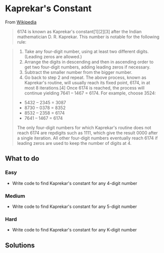# Kaprekar's Constant

From [Wikipedia](https://en.wikipedia.org/wiki/6174_(number))

> 6174 is known as Kaprekar's constant[1][2][3] after the Indian mathematician D. R. Kaprekar. This number is notable for the following rule:

> 1. Take any four-digit number, using at least two different digits. (Leading zeros are allowed.)
> 1. Arrange the digits in descending and then in ascending order to get two four-digit numbers, adding leading zeros if necessary.
> 1. Subtract the smaller number from the bigger number.
> 1. Go back to step 2 and repeat.
> The above process, known as Kaprekar's routine, will usually reach its fixed point, 6174, in at most 8 iterations.[4] Once 6174  is reached, the process will continue yielding 7641 – 1467 = 6174. For example, choose 3524:
>
> * 5432 – 2345 = 3087
> * 8730 – 0378 = 8352
> * 8532 – 2358 = 6174
> * 7641 – 1467 = 6174 
>
> The only four-digit numbers for which Kaprekar's routine does not reach 6174 are repdigits such as 1111, which give the result 0000 after a single iteration. All other four-digit numbers eventually reach 6174 if leading zeros are used to keep the number of digits at 4.

## What to do
### Easy
* Write code to find Kaprekar's constant for any 4-digit number
### Medium
* Write code to find Kaprekar's constant for any 5-digit number
### Hard
* Write code to find Kaprekar's constant for any K-digit number

## Solutions

